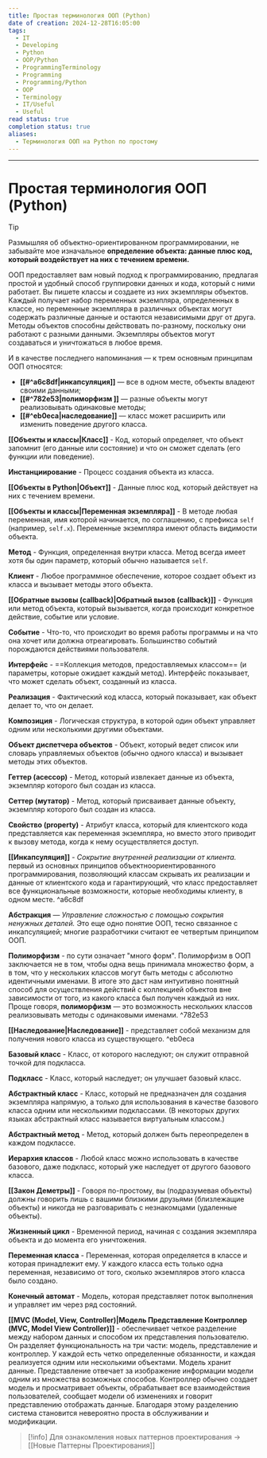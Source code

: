 ```yaml
---
title: Простая терминология ООП (Python)
date of creation: 2024-12-28T16:05:00
tags:
  - IT
  - Developing
  - Python
  - OOP/Python
  - ProgrammingTerminology
  - Programming
  - Programming/Python
  - OOP
  - Terminology
  - IT/Useful
  - Useful
read status: true
completion status: true
aliases:
  - Терминология ООП на Python по простому
---
```

---
# Простая терминология ООП (Python)

>[!tip]
>Размышляя об объектно-ориентированном программировании, не забывайте мое изначальное **определение объекта: данные плюс код, который воздействует на них с течением времени.**
>
>ООП предоставляет вам новый подход к программированию, предлагая простой и удобный способ группировки данных и кода, который с ними работает. Вы пишете классы и создаете из них экземпляры объектов. Каждый получает набор переменных экземпляра, определенных в классе, но переменные экземпляра в различных объектах могут содержать различные данные и остаются независимыми друг от друга. Методы объектов способны действовать по-разному, поскольку они работают с разными данными. Экземпляры объектов могут создаваться и уничтожаться в любое время.
>
>И в качестве последнего напоминания — к трем основным принципам ООП относятся:
>- **[[#^a6c8df|инкапсуляция]]** — все в одном месте, объекты владеют своими
данными;
>- **[[#^782e53|полиморфизм ]]** — разные объекты могут реализовывать одинаковые методы;
>- **[[#^eb0eca|наследование]]** — класс может расширить или изменить поведение другого класса.

**[[Объекты и классы|Класс]]** - Код, который определяет, что объект запомнит (его данные или состояние) и что он сможет сделать (его функции или поведение).

**Инстанциирование** - Процесс создания объекта из класса.

**[[Объекты в Python|Объект]]** - Данные плюс код, который действует на них с течением времени.

**[[Объекты и классы|Переменная экземпляра]]** - В методе любая переменная, имя которой начинается, по соглашению, с префикса `self` (например, `self.x`). Переменные экземпляра имеют область видимости объекта.

**Метод** - Функция, определенная внутри класса. Метод всегда имеет хотя бы один параметр, который обычно называется `self`.

**Клиент** - Любое программное обеспечение, которое создает объект из класса и вызывает методы этого объекта.

**[[Обратные вызовы (callback)|Обратный вызов (callback)]]** - Функция или метод объекта, который вызывается, когда происходит конкретное действие, событие или условие.

**Событие** - Что-то, что происходит во время работы программы и на что она хочет или должна отреагировать. Большинство событий порождаются действиями пользователя.

**Интерфейс** - ==Коллекция методов, предоставляемых классом== (и параметры, которые ожидает каждый метод). Интерфейс показывает, что может сделать объект, созданный из класса.

**Реализация** - Фактический код класса, который показывает, как объект делает то, что он делает.

**Композиция** - Логическая структура, в которой один объект управляет одним или несколькими другими объектами.

**Объект диспетчера объектов** - Объект, который ведет список или словарь управляемых объектов (обычно одного класса) и вызывает методы этих объектов.

**Геттер (асессор)** - Метод, который извлекает данные из объекта, экземпляр которого был создан из класса.

**Сеттер (мутатор)** - Метод, который присваивает данные объекту, экземпляр которого был создан из класса.

**Свойство (property)** - Атрибут класса, который для клиентского кода представляется как переменная экземпляра, но вместо этого приводит к вызову метода, когда к нему осуществляется доступ.

**[[Инкапсуляция]]** - *Сокрытие внутренней реализации от клиента.* первый из основных принципов объектноориентированного программирования, позволяющий классам скрывать их реализации и данные от клиентского кода и гарантирующий, что класс предоставляет все функциональные возможности, которые необходимы клиенту, в одном месте. ^a6c8df

**Абстракция** —  *Управление сложностью с помощью сокрытия ненужных деталей.* Это еще одно понятие ООП, тесно связанное с инкапсуляцией; многие разработчики считают ее четвертым принципом ООП.

**Полиморфизм** - по сути означает "много форм". Полиморфизм в ООП заключается не в том, чтобы одна вещь принимала множество форм, а в том, что у нескольких классов могут быть методы с абсолютно идентичными именами. В итоге это даст нам интуитивно понятный способ для осуществления действий с коллекцией объектов вне зависимости от того, из какого класса был получен каждый из них. Проще говоря, **полиморфизм** — это возможность нескольких классов реализовывать методы с одинаковыми именами. ^782e53

**[[Наследование|Наследование]]** - представляет собой механизм для получения нового класса из существующего. ^eb0eca

**Базовый класс** - Класс, от которого наследуют; он служит отправной точкой для подкласса.

**Подкласс** - Класс, который наследует; он улучшает базовый класс.

**Абстрактный класс** - Класс, который не предназначен для создания экземпляра напрямую, а только для использования в качестве базового класса одним или несколькими подклассами. (В некоторых других языках абстрактный класс называется виртуальным классом.)

**Абстрактный метод** - Метод, который должен быть переопределен в каждом подклассе.

**Иерархия классов** - Любой класс можно использовать в качестве базового, даже подкласс, который уже наследует от другого базового класса.

**[[Закон Деметры]]** - Говоря по-простому, вы (подразумевая объекты) должны говорить лишь с вашими близкими друзьями (близлежащие объекты) и никогда не разговаривать с незнакомцами (удаленные объекты).

**Жизненный цикл** - Временной период, начиная с создания экземпляра объекта и до момента его уничтожения.

**Переменная класса** - Переменная, которая определяется в классе и которая принадлежит ему. У каждого класса есть только одна переменная, независимо от того, сколько экземпляров этого класса было создано.

**Конечный автомат** - Модель, которая представляет поток выполнения и управляет им через ряд состояний.

**[[MVC (Model, View, Controller)|Модель Представление Контроллер (MVC, Model View Controller)]]** - обеспечивает четкое разделение между набором данных и способом их представления пользователю. Он разделяет функциональность на три части: модель, представление и контроллер. У каждой есть четко определенные обязанности, и каждая реализуется одним или несколькими объектами. Модель хранит данные. Представление отвечает за изображение информации модели одним из множества возможных способов. Контроллер обычно создает модель и просматривает объекты, обрабатывает все взаимодействия пользователей, сообщает модели об изменениях и говорит представлению отображать данные. Благодаря этому разделению система становится невероятно проста в обслуживании и модификации.

>[!info]
>Для ознакомления новых паттернов проектирования -> [[Новые Паттерны Проектирования]]
